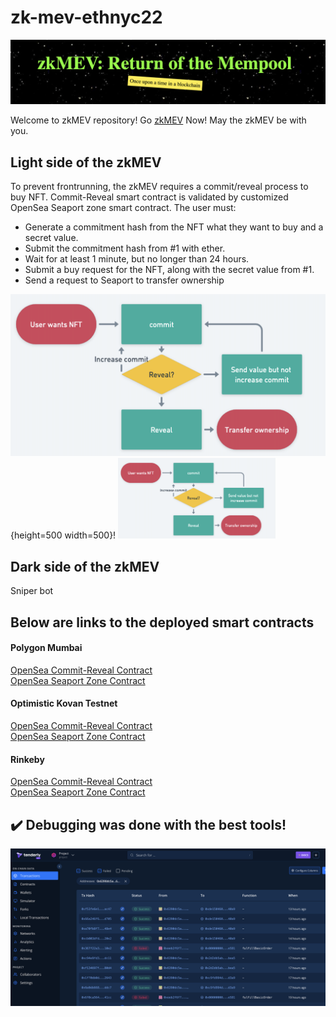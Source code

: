 # zk-mev-ethnyc22

![zkMEV](./img/zkMEV.png)

Welcome to zkMEV repository! Go [zkMEV](https://franz101.github.io/zk-mev-frontend/) Now! May the zkMEV be with you.

## Light side of the zkMEV
To prevent frontrunning, the zkMEV requires a commit/reveal process to buy NFT. Commit-Reveal smart contract is validated by customized OpenSea Seaport zone smart contract. The user must:
- Generate a commitment hash from the NFT what they want to buy and a secret value.
- Submit the commitment hash from #1 with ether.
- Wait for at least 1 minute, but no longer than 24 hours.
- Submit a buy request for the NFT, along with the secret value from #1.
- Send a request to Seaport to transfer ownership

![commit-reveal](./img/commit-reveal.png){height=500 width=500}!
<img src="./img/commit-reveal.png" width=50% height=50%>

## Dark side of the zkMEV
Sniper bot

## Below are links to the deployed smart contracts

#### Polygon Mumbai
[OpenSea Commit-Reveal Contract](https://mumbai.polygonscan.com/address/0x9ff71ecC4A1F758510fDf326A7e4E1b8e7469C0C#code)   
[OpenSea Seaport Zone Contract](https://mumbai.polygonscan.com/address/0x725a2656104eF581b8a1d9A55702302514E2266B#code)

#### Optimistic Kovan Testnet
[OpenSea Commit-Reveal Contract](https://kovan-optimistic.etherscan.io/address/0x7dfc8a93b3d4bace86c9215056af7ad77567495c#code)   
[OpenSea Seaport Zone Contract](https://kovan-optimistic.etherscan.io/address/0x94bcdb005d429764067c03eb1ad683dca9f6de17#code)

#### Rinkeby
[OpenSea Commit-Reveal Contract](https://rinkeby.etherscan.io/address/0x0eefca095F4aCA83cc82582e9c0D5CbEcfaC62f5#code)   
[OpenSea Seaport Zone Contract](https://rinkeby.etherscan.io/address/0x130Ef2A661C171ec3bAcaEC0F4CE229E0bc29379#code)

## :heavy_check_mark: Debugging was done with the best tools!

![tenderly1](./img/Tenderly%20debug%2012.17.15%20AM.png)
